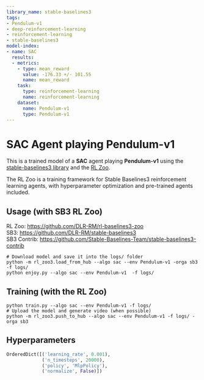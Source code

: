 ```yaml
---
library_name: stable-baselines3
tags:
- Pendulum-v1
- deep-reinforcement-learning
- reinforcement-learning
- stable-baselines3
model-index:
- name: SAC
  results:
  - metrics:
    - type: mean_reward
      value: -176.33 +/- 101.55
      name: mean_reward
    task:
      type: reinforcement-learning
      name: reinforcement-learning
    dataset:
      name: Pendulum-v1
      type: Pendulum-v1
---
```


# **SAC** Agent playing **Pendulum-v1**
This is a trained model of a **SAC** agent playing **Pendulum-v1**
using the [stable-baselines3 library](https://github.com/DLR-RM/stable-baselines3)
and the [RL Zoo](https://github.com/DLR-RM/rl-baselines3-zoo).

The RL Zoo is a training framework for Stable Baselines3
reinforcement learning agents,
with hyperparameter optimization and pre-trained agents included.

## Usage (with SB3 RL Zoo)

RL Zoo: https://github.com/DLR-RM/rl-baselines3-zoo<br/>
SB3: https://github.com/DLR-RM/stable-baselines3<br/>
SB3 Contrib: https://github.com/Stable-Baselines-Team/stable-baselines3-contrib

```
# Download model and save it into the logs/ folder
python -m rl_zoo3.load_from_hub --algo sac --env Pendulum-v1 -orga sb3 -f logs/
python enjoy.py --algo sac --env Pendulum-v1  -f logs/
```

## Training (with the RL Zoo)
```
python train.py --algo sac --env Pendulum-v1 -f logs/
# Upload the model and generate video (when possible)
python -m rl_zoo3.push_to_hub --algo sac --env Pendulum-v1 -f logs/ -orga sb3
```

## Hyperparameters
```python
OrderedDict([('learning_rate', 0.001),
             ('n_timesteps', 20000),
             ('policy', 'MlpPolicy'),
             ('normalize', False)])
```

